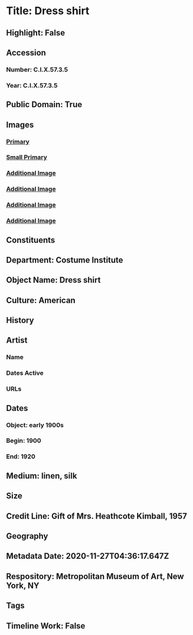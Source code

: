 # Title: Dress shirt
## Highlight: False
## Accession
### Number: C.I.X.57.3.5
### Year: C.I.X.57.3.5
## Public Domain: True
## Images
### [Primary](https://images.metmuseum.org/CRDImages/ci/original/C.I.X.57.3.5_F.jpg)
### [Small Primary](https://images.metmuseum.org/CRDImages/ci/web-large/C.I.X.57.3.5_F.jpg)
### [Additional Image](https://images.metmuseum.org/CRDImages/ci/original/C.I.X.57.3.5_B.jpg)
### [Additional Image](https://images.metmuseum.org/CRDImages/ci/original/C.I.X.57.3.5_label.jpg)
### [Additional Image](https://images.metmuseum.org/CRDImages/ci/original/C.I.X.57.3.5_d1.jpg)
### [Additional Image](https://images.metmuseum.org/CRDImages/ci/original/C.I.X.57.3.5_d2.jpg)
## Constituents
## Department: Costume Institute
## Object Name: Dress shirt
## Culture: American
## History
## Artist
### Name
### Dates Active
### URLs
## Dates
### Object: early 1900s
### Begin: 1900
### End: 1920
## Medium: linen, silk
## Size
## Credit Line: Gift of Mrs. Heathcote Kimball, 1957
## Geography
## Metadata Date: 2020-11-27T04:36:17.647Z
## Respository: Metropolitan Museum of Art, New York, NY
## Tags
## Timeline Work: False